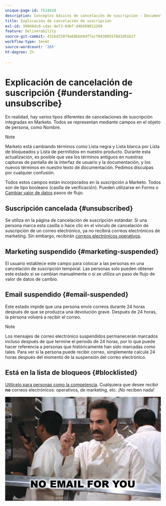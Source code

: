 ```yaml
---
unique-page-id: 7514918
description: Conceptos básicos de cancelación de suscripción - Documentos de Marketo - Documentación del producto
title: Explicación de cancelación de suscripción
exl-id: 30866dc0-cdac-4e73-8dbf-d4b509012269
feature: Deliverability
source-git-commit: 431bd258f9a68bbb9df7acf043085578d3d91b1f
workflow-type: tm+mt
source-wordcount: '265'
ht-degree: 2%

---
```


# Explicación de cancelación de suscripción {#understanding-unsubscribe}

En realidad, hay varios tipos diferentes de cancelaciones de suscripción integradas en Marketo. Todos se representan mediante campos en el objeto de persona, como Nombre.

>[!NOTE]
>
>Marketo está cambiando términos como Lista negra y Lista blanca por Lista de bloqueados y Lista de permitidos en nuestro producto. Durante esta actualización, es posible que vea los términos antiguos en nuestras capturas de pantalla de la interfaz de usuario y la documentación, y los nuevos términos en nuestro texto de documentación. Pedimos disculpas por cualquier confusión.

Todos estos campos están incorporados en la suscripción a Marketo. Todos son de tipo booleano (casilla de verificación). Pueden utilizarse en Forms o [Cambiar valor de datos](/help/marketo/product-docs/core-marketo-concepts/smart-campaigns/flow-actions/change-data-value.md) pasos de flujo.

## Suscripción cancelada {#unsubscribed}

Se utiliza en la página de cancelación de suscripción estándar. Si una persona marca esta casilla o hace clic en el vínculo de cancelación de suscripción de un correo electrónico, ya no recibirá correos electrónicos de marketing. Sin embargo, recibirán [correos electrónicos operativos](/help/marketo/product-docs/email-marketing/general/functions-in-the-editor/make-an-email-operational.md).

## Marketing suspendido {#marketing-suspended}

El usuario establece este campo para colocar a las personas en una cancelación de suscripción temporal. Las personas solo pueden obtener este estado si se cambian manualmente o si se utiliza un paso de flujo de valor de datos de cambio.

## Email suspendido {#email-suspended}

Este estado impide que una persona envíe correos durante 24 horas después de que se produzca una devolución grave. Después de 24 horas, la persona volverá a recibir el correo.

>[!NOTE]
>
>Los mensajes de correo electrónico suspendidos permanecerán marcados incluso después de que termine el periodo de 24 horas, por lo que puede hacer referencia a personas que históricamente han sido marcadas como tales. Para ver si la persona puede recibir correo, simplemente calcule 24 horas después del momento de la suspensión del correo electrónico.

## Está en la lista de bloqueos {#blocklisted}

[Utilícelo para personas como la competencia](/help/marketo/product-docs/core-marketo-concepts/smart-lists-and-static-lists/managing-people-in-smart-lists/add-person-to-blocklist.md). Cualquiera que desee recibir **no** correos electrónicos: operativos, de marketing, etc. ¡No reciben nada!

![](assets/image2015-5-18-12-3a6-3a40.png)
